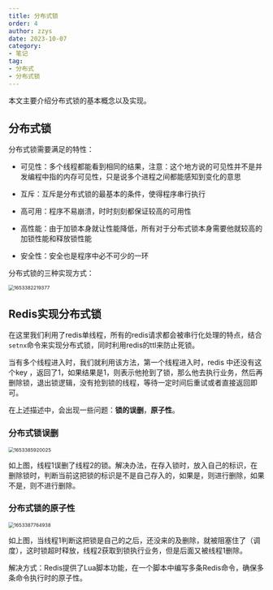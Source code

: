 ```yaml
---
title: 分布式锁
order: 4
author: zzys
date: 2023-10-07
category:
- 笔记
tag:
- 分布式
- 分布式锁
---
```


本文主要介绍分布式锁的基本概念以及实现。

## 分布式锁

分布式锁需要满足的特性：

- 可见性：多个线程都能看到相同的结果，注意：这个地方说的可见性并不是并发编程中指的内存可见性，只是说多个进程之间都能感知到变化的意思

- 互斥：互斥是分布式锁的最基本的条件，使得程序串行执行

- 高可用：程序不易崩溃，时时刻刻都保证较高的可用性

- 高性能：由于加锁本身就让性能降低，所有对于分布式锁本身需要他就较高的加锁性能和释放锁性能

- 安全性：安全也是程序中必不可少的一环

分布式锁的三种实现方式：

<img src="D:\桌面\7、Redis入门到实战教程\Redis-笔记资料\02-实战篇\讲义\Redis实战篇.assets\1653382219377.png" alt="1653382219377" style="zoom:67%;" />

## Redis实现分布式锁

在这里我们利用了redis单线程，所有的redis请求都会被串行化处理的特点，结合`setnx`命令来实现分布式锁，同时利用redis的ttl来防止死锁。

当有多个线程进入时，我们就利用该方法，第一个线程进入时，redis 中还没有这个key ，返回了1，如果结果是1，则表示他抢到了锁，那么他去执行业务，然后再删除锁，退出锁逻辑，没有抢到锁的线程，等待一定时间后重试或者直接返回即可。

在上述描述中，会出现一些问题：**锁的误删**，**原子性**。

###  分布式锁误删

<img src="D:\桌面\7、Redis入门到实战教程\Redis-笔记资料\02-实战篇\讲义\Redis实战篇.assets\1653385920025.png" alt="1653385920025" style="zoom:67%;" />

如上图，线程1误删了线程2的锁。解决办法，在存入锁时，放入自己的标识，在删除锁时，判断当前这把锁的标识是不是自己存入的，如果是，则进行删除，如果不是，则不进行删除。

###  分布式锁的原子性

<img src="D:\桌面\7、Redis入门到实战教程\Redis-笔记资料\02-实战篇\讲义\Redis实战篇.assets\1653387764938.png" alt="1653387764938" style="zoom:67%;" />

如上图，当线程1判断这把锁是自己的之后，还没来的及删除，就被阻塞住了（调度），这时锁超时释放，线程2获取到锁执行业务，但是后面又被线程1删除。

解决方式：Redis提供了Lua脚本功能，在一个脚本中编写多条Redis命令，确保多条命令执行时的原子性。